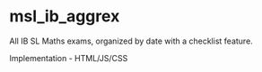 # msl_ib_aggrex
All IB SL Maths exams, organized by date with a checklist feature.

Implementation - HTML/JS/CSS
